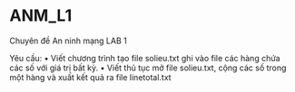 # ANM_L1
Chuyên đề An ninh mạng LAB 1


 Yêu cầu:
• Viết chương trình tạo file solieu.txt ghi vào file các hàng
chứa các số với giá trị bất kỳ.
• Viết thủ tục mở file solieu.txt, cộng các số trong một hàng
và xuất kết quả ra file linetotal.txt
